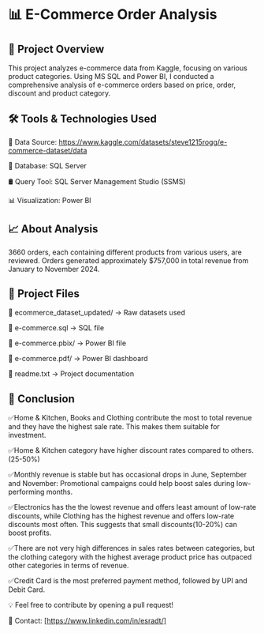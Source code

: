 # 📊 E-Commerce Order Analysis


## 📌 Project Overview

This project analyzes e-commerce data from Kaggle, focusing on various product categories. Using MS SQL and Power BI, I conducted a comprehensive analysis of e-commerce orders based on price, order, discount and product category.


## 🛠 Tools & Technologies Used

📂 Data Source: https://www.kaggle.com/datasets/steve1215rogg/e-commerce-dataset/data

🐍 Database: SQL Server

🛢 Query Tool: SQL Server Management Studio (SSMS)

📊 Visualization: Power BI



## 📈 About Analysis

3660 orders, each containing different products from various users, are reviewed. Orders generated approximately $757,000 in total revenue from January to November 2024.


## 📌 Project Files

📁 ecommerce_dataset_updated/ → Raw datasets used

📁 e-commerce.sql → SQL  file

📁 e-commerce.pbix/ → Power BI file

📁 e-commerce.pdf/ → Power BI dashboard

📜 readme.txt → Project documentation



## 📌 Conclusion

✅Home & Kitchen, Books and Clothing contribute the most to total revenue and they have the highest sale rate. This makes them suitable for investment.

✅Home & Kitchen category have higher discount rates compared to others.(25-50%)

✅Monthly revenue is stable but has occasional drops in June, September and November: Promotional campaigns could help boost sales during low-performing months.

✅Electronics has the the lowest revenue and offers least amount of low-rate discounts, while Clothing has the highest revenue and offers low-rate discounts most often. This suggests that small discounts(10-20%) can boost profits.

✅There are not very high differences in sales rates between categories, but the clothing category with the highest average product price has outpaced other categories in terms of revenue.

✅Credit Card is the most preferred payment method, followed by UPI and Debit Card.




💡 Feel free to contribute by opening a pull request!

📩 Contact: [https://www.linkedin.com/in/esradt/]

